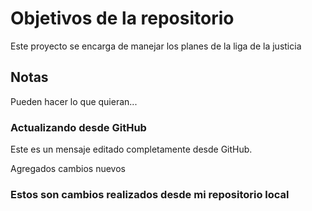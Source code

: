 # Objetivos de la repositorio

Este proyecto se encarga de manejar los planes de la liga de la justicia


## Notas
Pueden hacer lo que quieran...

### Actualizando desde GitHub
Este es un mensaje editado completamente desde GitHub.

Agregados cambios nuevos

### Estos son cambios realizados desde mi repositorio local
